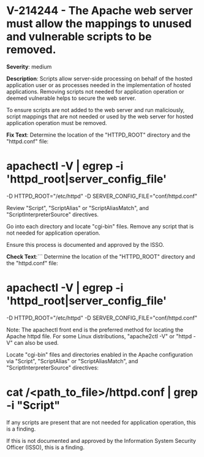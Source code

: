# V-214244 - The Apache web server must allow the mappings to unused and vulnerable scripts to be removed.

**Severity**: medium

**Description**:
Scripts allow server-side processing on behalf of the hosted application user or as processes needed in the implementation of hosted applications. Removing scripts not needed for application operation or deemed vulnerable helps to secure the web server.

To ensure scripts are not added to the web server and run maliciously, script mappings that are not needed or used by the web server for hosted application operation must be removed.

**Fix Text**:
Determine the location of the "HTTPD_ROOT" directory and the "httpd.conf" file:

# apachectl -V | egrep -i 'httpd_root|server_config_file'
-D HTTPD_ROOT="/etc/httpd"
-D SERVER_CONFIG_FILE="conf/httpd.conf"

Review "Script", "ScriptAlias" or "ScriptAliasMatch", and "ScriptInterpreterSource" directives.

Go into each directory and locate "cgi-bin" files. Remove any script that is not needed for application operation.

Ensure this process is documented and approved by the ISSO.

**Check Text**:```
Determine the location of the "HTTPD_ROOT" directory and the "httpd.conf" file:

# apachectl -V | egrep -i 'httpd_root|server_config_file'
-D HTTPD_ROOT="/etc/httpd"
-D SERVER_CONFIG_FILE="conf/httpd.conf"

Note: The apachectl front end is the preferred method for locating the Apache httpd file. For some Linux distributions, "apache2ctl -V" or  "httpd -V" can also be used.  

Locate "cgi-bin" files and directories enabled in the Apache configuration via "Script", "ScriptAlias" or "ScriptAliasMatch", and "ScriptInterpreterSource" directives:

# cat /<path_to_file>/httpd.conf | grep -i "Script"

If any scripts are present that are not needed for application operation, this is a finding.

If this is not documented and approved by the Information System Security Officer (ISSO), this is a finding.
```